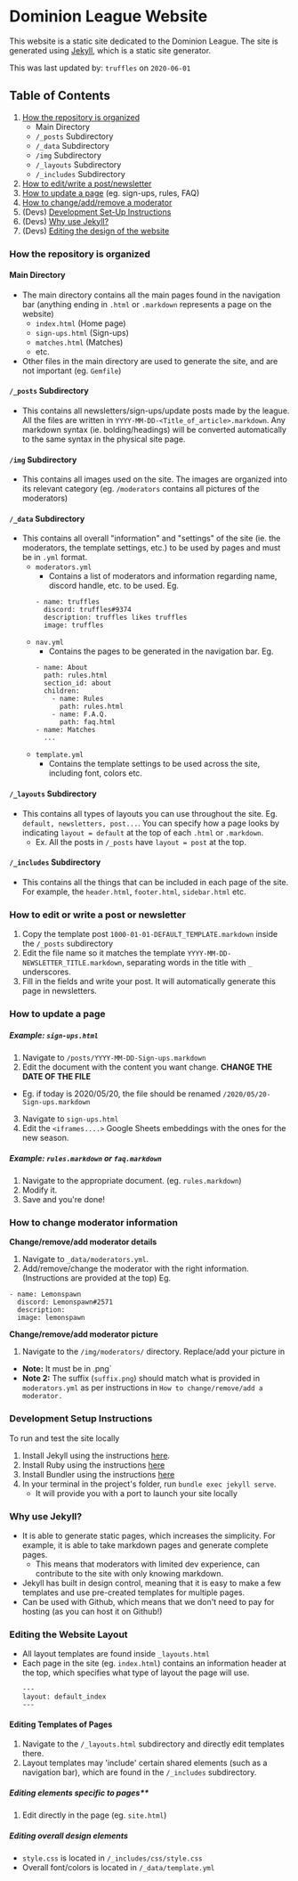 # Dominion League Website

This website is a static site dedicated to the Dominion League.
The site is generated using [Jekyll](https://jekyllrb.com/docs/), which is a static site generator.

This was last updated by: `truffles` on `2020-06-01`

## Table of Contents
1. [How the repository is organized](#how-the-repoistory-is-organized)
    - Main Directory
    - `/_posts` Subdirectory
    - `/_data` Subdirectory
    - `/img` Subdirectory
    - `/_layouts` Subdirectory
    - `/_includes` Subdirectory
2. [How to edit/write a post/newsletter](#how-to-edit-or-write-a-post-or-newsletter)
3. [How to update a page](#how-to-update-a-page) (eg. sign-ups, rules, FAQ)
4. [How to change/add/remove a moderator](#how-to-change-moderator-information)
5. (Devs) [Development Set-Up Instructions](#development-setup-instructions)
6. (Devs) [Why use Jekyll?](#why-use-jekyll?)
7. (Devs) [Editing the design of the website](#edit-website-layout)

### How the repository is organized

#### Main Directory

- The main directory contains all the main pages found in the navigation bar (anything ending in `.html` or `.markdown` represents a page on the website)
  - `index.html` (Home page)
  - `sign-ups.html` (Sign-ups)
  - `matches.html` (Matches)
  - etc.
- Other files in the main directory are used to generate the site, and are not important (eg. `Gemfile`)

#### `/_posts` Subdirectory

- This contains all newsletters/sign-ups/update posts made by the league. All the files are written in `YYYY-MM-DD-<Title_of_article>.markdown`. Any markdown syntax (ie. bolding/headings) will be converted automatically to the same syntax in the physical site page.

#### `/img` Subdirectory

- This contains all images used on the site. The images are organized into its relevant category (eg. `/moderators` contains all pictures of the moderators)

#### `/_data` Subdirectory

- This contains all overall "information" and "settings" of the site (ie. the moderators, the template settings, etc.) to be used by pages and must be in `.yml` format.
  - `moderators.yml`
    - Contains a list of moderators and information regarding name, discord handle, etc. to be used. Eg.
    ```
    - name: truffles
      discord: truffles#9374
      description: truffles likes truffles
      image: truffles
    ```
  - `nav.yml`
    - Contains the pages to be generated in the navigation bar. Eg.
    ```
    - name: About
      path: rules.html
      section_id: about
      children:
        - name: Rules
          path: rules.html
        - name: F.A.Q.
          path: faq.html
    - name: Matches
      ...
    ```
  - `template.yml`
    - Contains the template settings to be used across the site, including font, colors etc.

#### `/_layouts` Subdirectory

- This contains all types of layouts you can use throughout the site. Eg. `default, newsletters, post...`. You can specify how a page looks by indicating `layout = default` at the top of each `.html` or `.markdown`.
  - Ex. All the posts in `/_posts` have `layout = post` at the top.

#### `/_includes` Subdirectory

- This contains all the things that can be included in each page of the site. For example, the `header.html`, `footer.html`, `sidebar.html` etc.


### How to edit or write a post or newsletter
1. Copy the template post `1000-01-01-DEFAULT_TEMPLATE.markdown` inside the `/_posts` subdirectory
2. Edit the file name so it matches the template `YYYY-MM-DD-NEWSLETTER_TITLE.markdown`, separating words in the title with `_` underscores.
3. Fill in the fields and write your post.
It will automatically generate this page in newsletters.

### How to update a page
##### Example: `sign-ups.html`
1. Navigate to `/posts/YYYY-MM-DD-Sign-ups.markdown`
2. Edit the document with the content you want change. **CHANGE THE DATE OF THE FILE**
  - Eg. if today is 2020/05/20, the file should be renamed `/2020/05/20-Sign-ups.markdown`
3. Navigate to `sign-ups.html`
4. Edit the `<iframes....>` Google Sheets embeddings with the ones for the new season.
##### Example: `rules.markdown` or `faq.markdown`
1. Navigate to the appropriate document. (eg. `rules.markdown`)
2. Modify it.
3. Save and you're done!

### How to change moderator information
**Change/remove/add moderator details**
1. Navigate to `_data/moderators.yml`.
2. Add/remove/change the moderator with the right information. (Instructions are provided at the top)
Eg.
```
- name: Lemonspawn
  discord: Lemonspawn#2571
  description:
  image: lemonspawn
```
**Change/remove/add moderator picture**
1. Navigate to the `/img/moderators/` directory. Replace/add your picture in
  - **Note:** It must be in .png`
  - **Note 2:** The suffix (`suffix.png`) should match what is provided in `moderators.yml` as per instructions in `How to change/remove/add a moderator.`

### Development Setup Instructions
To run and test the site locally
1. Install Jekyll using the instructions [here](https://jekyllrb.com/docs/installation/).
2. Install Ruby using the instructions [here](https://www.ruby-lang.org/en/documentation/installation/)
3. Install Bundler using the instructions [here](https://bundler.io/)
4. In your terminal in the project's folder, run `bundle exec jekyll serve`.
   - It will provide you with a port to launch your site locally

### Why use Jekyll?
- It is able to generate static pages, which increases the simplicity. For example, it is able to take markdown pages and generate complete pages.
  - This means that moderators with limited dev experience, can contribute to the site with only knowing markdown.
- Jekyll has built in design control, meaning that it is easy to make a few templates and use pre-created templates for multiple pages.
- Can be used with Github, which means that we don't need to pay for hosting (as you can host it on Github!)

### Editing the Website Layout
- All layout templates are found inside `_layouts.html`
- Each page in the site (eg. `index.html`) contains an information header at the top, which specifies what type of layout the page will use.
    ```
    ---
    layout: default_index
    ---
    ```
#### Editing Templates of Pages

1. Navigate to the `/_layouts.html` subdirectory and directly edit templates there.
2. Layout templates may 'include' certain shared elements (such as a navigation bar), which are found in the `/_includes` subdirectory.

##### Editing elements specific to pages**

1. Edit directly in the page (eg. `site.html`)

##### Editing overall design elements

- `style.css` is located in `/_includes/css/style.css`
- Overall font/colors is located in `/_data/template.yml`
